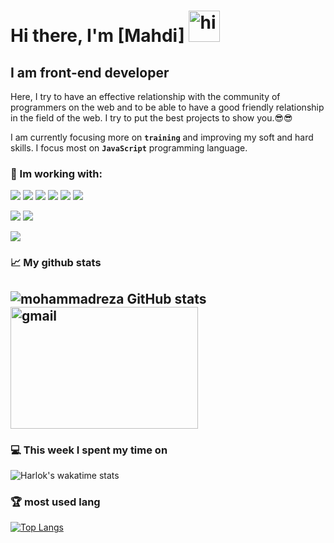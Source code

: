 # Hi there, I'm [Mahdi] <img alt="hi" width="50px" src="https://camo.githubusercontent.com/e8e7b06ecf583bc040eb60e44eb5b8e0ecc5421320a92929ce21522dbc34c891/68747470733a2f2f6d656469612e67697068792e636f6d2f6d656469612f6876524a434c467a6361737252346961377a2f67697068792e676966" />

## I am front-end developer

<p>Here, I try to have an effective relationship with the community of programmers on the web and to be able to have a good friendly relationship in the field of the web. I try to put the best projects to show you.😎😎</p>

 I am currently focusing more on **`training`** and improving my soft and hard skills.
 I focus most on **`JavaScript`** programming language.

### 🌹 Im working with:

![](https://img.shields.io/badge/HTML5-E34F26?style=for-the-badge&logo=html5&logoColor=white)
![](https://img.shields.io/badge/CSS3-1572B6?style=for-the-badge&logo=css3&logoColor=white)
![](https://img.shields.io/badge/JavaScript-323330?style=for-the-badge&logo=javascript&logoColor=F7DF1E)
![](https://img.shields.io/badge/npm-CB3837?style=for-the-badge&logo=npm&logoColor=white)
![](https://img.shields.io/badge/GIT-E44C30?style=for-the-badge&logo=git&logoColor=white)
![](https://img.shields.io/badge/GitHub-100000?style=for-the-badge&logo=github&logoColor=white)

<!-- ![](https://img.shields.io/badge/MDN_Web_Docs-black?style=for-the-badge&logo=mdnwebdocs&logoColor=white) -->
<!-- ![](https://img.shields.io/badge/W3Schools-04AA6D?style=for-the-badge&logo=W3Schools&logoColor=white) -->

<!-- ![](https://img.shields.io/badge/Adobe%20XD-470137?style=for-the-badge&logo=Adobe%20XD&logoColor=#FF61F6) -->
<!-- ![](https://img.shields.io/badge/Figma-F24E1E?style=for-the-badge&logo=figma&logoColor=white) -->

![](https://img.shields.io/badge/Tailwind_CSS-38B2AC?style=for-the-badge&logo=tailwind-css&logoColor=white)
![](https://img.shields.io/badge/Chart%20js-FF6384?style=for-the-badge&logo=chartdotjs&logoColor=white)

![](https://img.shields.io/badge/React-20232A?style=for-the-badge&logo=react&logoColor=61DAFB)
<!-- ![](https://img.shields.io/badge/Redux-593D88?style=for-the-badge&logo=redux&logoColor=white) -->
<!-- ![](https://img.shields.io/badge/next%20js-000000?style=for-the-badge&logo=nextdotjs&logoColor=white) -->
<!-- ![](https://img.shields.io/badge/TypeScript-007ACC?style=for-the-badge&logo=typescript&logoColor=white) -->
<!-- ![](https://img.shields.io/badge/Node%20js-339933?style=for-the-badge&logo=nodedotjs&logoColor=white) -->
<!-- ![](https://img.shields.io/badge/MongoDB-4EA94B?style=for-the-badge&logo=mongodb&logoColor=white) -->

### 📈 My github stats

## ![mohammadreza GitHub stats](https://github-readme-stats.vercel.app/api?username=mahdidelavarz_icons=true&theme=dracula)      <img alt="gmail" height="195px" width="300px" src="https://www.proofhub.com/articles/wp-content/uploads/2020/08/Web-Developer.gif" />

### 💻 This week I spent my time on
![Harlok's wakatime stats](https://github-readme-stats.vercel.app/api/wakatime?username=mahdidelavarz)
### 🏆 most used lang
[![Top Langs](https://github-readme-stats.vercel.app/api/top-langs/?username=spdfalcon)](https://github.com/mahdidelavarz)

